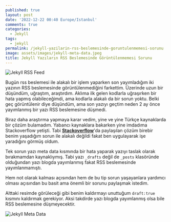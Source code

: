 ```yaml
---
published: true
layout: post
date: '2022-12-22 00:40 Europe/Istanbul'
comments: true
categories:
  - Jekyll
tags:
  - jekyll
permalink: /jekyll-yazilarin-rss-beslemesinde-goruntulenmemesi-sorunu
image: assets/images/jekyll-meta-data.jpeg
title: Jekyll Yazıların RSS Beslemesinde Görüntülenmemesi Sorunu
---
```

![Jekyll RSS Feed]({{site.baseurl}}/assets/images/jekyll-rss-feed.png)

Bugün rss beslemesi ile alakalı bir işlem yaparken son yayımladığım iki yazının RSS beslemesinde görüntülenmediğini farkettim. Üzerinde uzun bir düşündüm, uğraştım, araştırdım. Aklıma ilk gelen kodlarla uğraşırken bir hata yapmış olabileceğimdi, ama kodlarla alakalı da bir sorun yoktu. Belki geç görüntülenir diye düşündüm, ama son yazıyı geçtim neden 2 ay önce yayımlanmış bir yazı RSS beslemesine düşmedi. 

Biraz daha araştırma yapmaya karar vedim, yine ve yine Türkçe kaynaklarda bir çözüm bulamadım. Yabancı kaynaklara bakarken yine imdadıma Stackoverflow yetişti. Tabi **[Stackoverflow](https://stackoverflow.com/posts/30625045/revisions)**'da paylaşılan çözüm birebir benim yaşadığım sorun ile alakalı değildi fakat ben uygulayarak işe yaradığını görmüş oldum.

Tek sorun yazı meta data kısmında bir hata yaparak yazıyı taslak olarak bırakmamdan kaynaklıymış. Tabi yazı `_drafts` değil de `_posts` klasöründe olduğundan yazı blogda yayımlanmış fakat RSS beslemesinde yayımlanmamıştı. 

Hem not olarak kalması açısından hem de bu tip sorun yaşayanlara yardımcı olması açısından bu basit ama önemli bir sorunu paylaşmak istedim.

Alttaki resimde görüleceği gibi benim kaldırmayı unuttuğum `draft:true` kısmını kaldırmak gerekiyor. Aksi takdirde yazı blogda yayımlanmış olsa bile RSS beslemesine düşmeyecektir.

![Jekyll Meta Data]({{site.baseurl}}/assets/images/jekyll-meta-data.jpeg)
